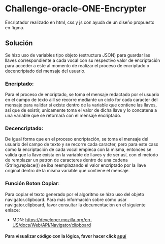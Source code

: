 # Challenge-oracle-ONE-Encrypter
Encriptador realizado en html, css y js con ayuda de un diseño propuesto en figma.

## Solución
Se hizo uso de variables tipo objeto (estructura JSON) para guardar las llaves correspondiente a cada vocal con su respectivo valor de encriptación para acceder a este al momento de realizar el proceso de encriptado o decencriptado del mensaje del usuario.

### Encriptado:
Para el proceso de encriptado, se toma el mensaje redactado por el usuario en el campo de texto
allí se recorre mediante un ciclo for cada caracter del mensaje para validar si existe dentro de la
variable que contiene las llaves, así que de existir, unicamente toma el valor de dicha llave y lo
concatena a una variable que se retornará con el mensaje encriptado.

### Decencriptado:
De igual forma que en el proceso encriptación, se toma el mensaje del usuario del campo de texto y
se recorre cada caracter, pero para este caso como la encriptación de cada vocal empieca con la
misma, entonces se valida que la llave exista en la variable de llaves y de ser así, con el metodo
de remplazar un patron de caracteres dentro de una cadena (String.replace()) se iba reemplazando el
valor encriptado por la llave original dentro de la misma variable que contiene el mensaje.

### Función Boton Copiar:
Para copiar el texto generado por el algoritmo se hizo uso del objeto navigator.clipboard. Para más
información sobre cómo usar navigator.clipboard, favor consultar la documentación en el siguiente
enlace:

* MDN: https://developer.mozilla.org/en-US/docs/Web/API/Navigator/clipboard

#### **Para visualizar código con la lógica, favor hacer click [aquí](./js/encriptor.js)**
